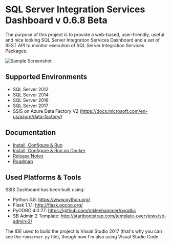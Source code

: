 SQL Server Integration Services Dashboard v 0.6.8 Beta
=========================================

The purpose of this project is to provide a web-based, user-friendly, useful and nice looking SQL Server Integration Services Dashboard and a set of REST API to monitor execution of SQL Server Integration Services Packages.

![Sample Screenshot](https://cloud.githubusercontent.com/assets/2612362/4003128/76e6869e-2973-11e4-9629-2bf45acd1141.png)

## Supported Environments

* SQL Server 2012
* SQL Server 2014
* SQL Server 2016
* SQL Server 2017
* SSIS on Azure Data Factory V2 (https://docs.microsoft.com/en-us/azure/data-factory/)

## Documentation

* [Install, Configure & Run](docs/installation.md)    
* [Install, Configure & Run on Docker](docs/docker-support.md)
* [Release Notes](docs/release-notes.md)
* [Roadmap](docs/roadmap.md)

## Used Platforms & Tools 

SSIS Dashboard has been built using:

* Python 3.8: https://www.python.org/ 
* Flask 1.1.1: http://flask.pocoo.org/ 
* PyODBC 4.0.27: https://github.com/mkleehammer/pyodbc
* SB Admin 2 Template: http://startbootstrap.com/template-overviews/sb-admin-2/

The IDE used to build the project is Visual Studio 2017 (that's why you can see the `runserver.py` file), though now I'm also using Visual Studio Code